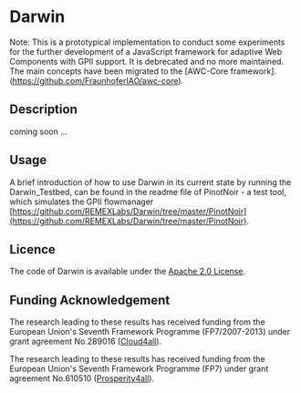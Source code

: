 # Darwin
Note: This is a prototypical implementation to conduct some experiments for the further development of a JavaScript framework for adaptive Web Components  with GPII support. It is debrecated and no more maintained. The main concepts have been migrated to the [AWC-Core framework].(https://github.com/FraunhoferIAO/awc-core).

## Description

coming soon ...


## Usage
A brief introduction of how to use Darwin in its current state by running the Darwin_Testbed, can be found
in the readme file of PinotNoir - a test tool, which simulates the GPII flowmanager [https://github.com/REMEXLabs/Darwin/tree/master/PinotNoir](https://github.com/REMEXLabs/Darwin/tree/master/PinotNoir).


## Licence

The code of Darwin is available under the [Apache 2.0 License](https://github.com/REMEXLabs/Darwin/blob/master/LICENSE.txt).

## Funding Acknowledgement

The research leading to these results has received funding from the European
Union's Seventh Framework Programme (FP7/2007-2013) under grant agreement No.289016
([Cloud4all](http://www.cloud4all.info/)).

The research leading to these results has received funding from the European
Union's Seventh Framework Programme (FP7) under grant agreement No.610510
([Prosperity4all](http://www.prosperity4all.eu/)).